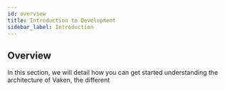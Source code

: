 ```yaml
---
id: overview
title: Introduction to Development
sidebar_label: Introduction
---
```


## Overview

In this section, we will detail how you can get started understanding the architecture of Vaken, the different
